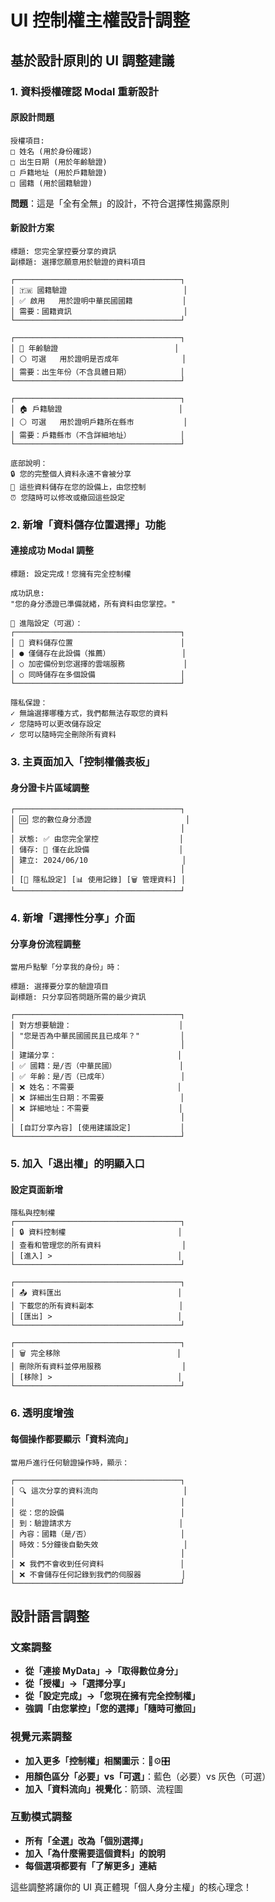 # UI 控制權主權設計調整

## 基於設計原則的 UI 調整建議

### 1. 資料授權確認 Modal 重新設計

#### 原設計問題
```
授權項目:
□ 姓名 (用於身份確認)
□ 出生日期 (用於年齡驗證)  
□ 戶籍地址 (用於戶籍驗證)
□ 國籍 (用於國籍驗證)
```
**問題**：這是「全有全無」的設計，不符合選擇性揭露原則

#### 新設計方案
```
標題: 您完全掌控要分享的資訊
副標題: 選擇您願意用於驗證的資料項目

┌─────────────────────────────────────┐
│ 🇹🇼 國籍驗證                          │
│ ✅ 啟用   用於證明中華民國國籍           │
│ 需要：國籍資訊                         │
└─────────────────────────────────────┘

┌─────────────────────────────────────┐
│ 📅 年齡驗證                          │
│ ⚪ 可選   用於證明是否成年              │
│ 需要：出生年份（不含具體日期）           │
└─────────────────────────────────────┘

┌─────────────────────────────────────┐
│ 🏠 戶籍驗證                          │
│ ⚪ 可選   用於證明戶籍所在縣市           │
│ 需要：戶籍縣市（不含詳細地址）           │
└─────────────────────────────────────┘

底部說明：
🔒 您的完整個人資料永遠不會被分享
📱 這些資料儲存在您的設備上，由您控制
⏰ 您隨時可以修改或撤回這些設定
```

### 2. 新增「資料儲存位置選擇」功能

#### 連接成功 Modal 調整
```
標題: 設定完成！您擁有完全控制權

成功訊息:
"您的身分憑證已準備就緒，所有資料由您掌控。"

🔧 進階設定（可選）：
┌─────────────────────────────────────┐
│ 📱 資料儲存位置                        │
│ ● 僅儲存在此設備（推薦）                │
│ ○ 加密備份到您選擇的雲端服務             │
│ ○ 同時儲存在多個設備                   │
└─────────────────────────────────────┘

隱私保證：
✓ 無論選擇哪種方式，我們都無法存取您的資料
✓ 您隨時可以更改儲存設定
✓ 您可以隨時完全刪除所有資料
```

### 3. 主頁面加入「控制權儀表板」

#### 身分證卡片區域調整
```
┌─────────────────────────────────────┐
│ 🆔 您的數位身分憑證                     │
│                                     │
│ 狀態: ✅ 由您完全掌控                  │
│ 儲存: 📱 僅在此設備                    │
│ 建立: 2024/06/10                     │
│                                     │
│ [🔧 隱私設定] [📊 使用記錄] [🗑️ 管理資料] │
└─────────────────────────────────────┘
```

### 4. 新增「選擇性分享」介面

#### 分享身份流程調整
```
當用戶點擊「分享我的身份」時：

標題: 選擇要分享的驗證項目
副標題: 只分享回答問題所需的最少資訊

┌─────────────────────────────────────┐
│ 對方想要驗證：                        │
│ "您是否為中華民國國民且已成年？"         │
│                                     │
│ 建議分享：                           │
│ ✅ 國籍：是/否（中華民國）              │
│ ✅ 年齡：是/否（已成年）                │
│ ❌ 姓名：不需要                       │
│ ❌ 詳細出生日期：不需要                 │
│ ❌ 詳細地址：不需要                    │
│                                     │
│ [自訂分享內容] [使用建議設定]           │
└─────────────────────────────────────┘
```

### 5. 加入「退出權」的明顯入口

#### 設定頁面新增
```
隱私與控制權
┌─────────────────────────────────────┐
│ 🔒 資料控制權                         │
│ 查看和管理您的所有資料                  │
│ [進入] >                            │
└─────────────────────────────────────┘

┌─────────────────────────────────────┐
│ 📤 資料匯出                          │
│ 下載您的所有資料副本                   │
│ [匯出] >                            │
└─────────────────────────────────────┘

┌─────────────────────────────────────┐
│ 🗑️ 完全移除                          │
│ 刪除所有資料並停用服務                  │
│ [移除] >                            │
└─────────────────────────────────────┘
```

### 6. 透明度增強

#### 每個操作都要顯示「資料流向」
```
當用戶進行任何驗證操作時，顯示：

┌─────────────────────────────────────┐
│ 🔍 這次分享的資料流向                   │
│                                     │
│ 從：您的設備                          │
│ 到：驗證請求方                        │
│ 內容：國籍（是/否）                    │
│ 時效：5分鐘後自動失效                   │
│                                     │
│ ❌ 我們不會收到任何資料                 │
│ ❌ 不會儲存任何記錄到我們的伺服器         │
└─────────────────────────────────────┘
```

## 設計語言調整

### 文案調整
- **從「連接 MyData」→「取得數位身分」**
- **從「授權」→「選擇分享」**  
- **從「設定完成」→「您現在擁有完全控制權」**
- **強調「由您掌控」「您的選擇」「隨時可撤回」**

### 視覺元素調整
- **加入更多「控制權」相關圖示**：🔧⚙️🎛️
- **用顏色區分「必要」vs「可選」**：藍色（必要）vs 灰色（可選）
- **加入「資料流向」視覺化**：箭頭、流程圖

### 互動模式調整
- **所有「全選」改為「個別選擇」**
- **加入「為什麼需要這個資料」的說明**
- **每個選項都要有「了解更多」連結**

這些調整將讓你的 UI 真正體現「個人身分主權」的核心理念！
